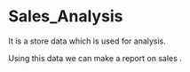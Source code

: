 # Sales_Analysis

It is a store data which is used for analysis.



Using this data we can make a report on sales .
